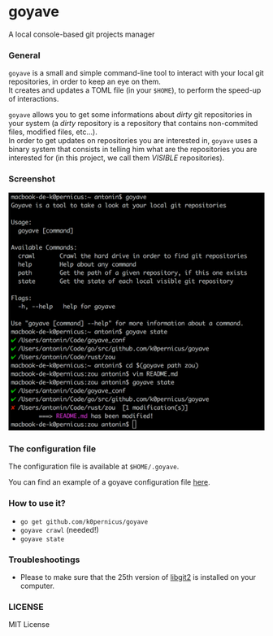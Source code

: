 # goyave
A local console-based git projects manager

### General

`goyave` is a small and simple command-line tool to interact with your local git repositories, in order to keep an eye on them.   
It creates and updates a TOML file (in your `$HOME`), to perform the speed-up of interactions.

`goyave` allows you to get some informations about _dirty_ git repositories in your system (a _dirty_ repository is a repository that contains non-commited files, modified files, etc...).   
In order to get updates on repositories you are interested in, `goyave` uses a binary system that consists in telling him what are the repositories you are interested for (in this project, we call them _VISIBLE_ repositories).

### Screenshot

![Simple screenshot](./pictures/goyave.png)

### The configuration file

The configuration file is available at `$HOME/.goyave`.

You can find an example of a goyave configuration file [here](https://github.com/k0pernicus/goyave_conf).

### How to use it?

* `go get github.com/k0pernicus/goyave`
* `goyave crawl` (needed!)
* `goyave state`

### Troubleshootings

* Please to make sure that the 25th version of [libgit2](https://libgit2.github.com/) is installed on your computer.

### LICENSE

MIT License
